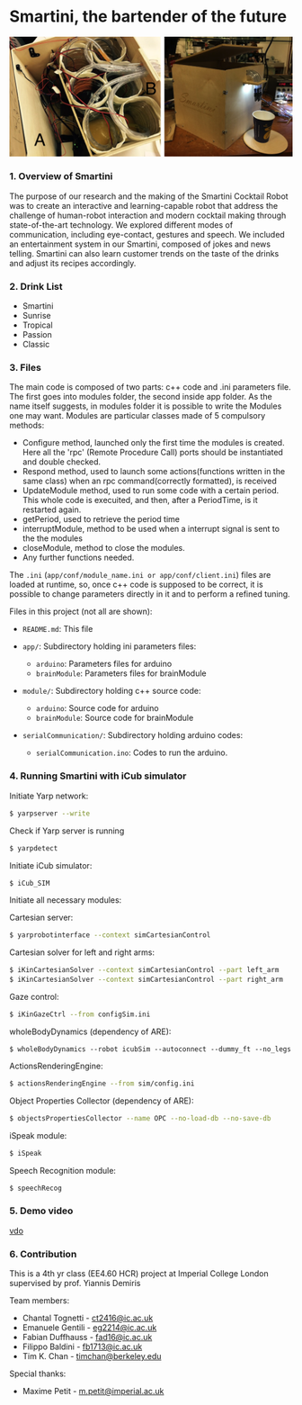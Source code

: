 # Smartini, the bartender of the future
![](demo.png?raw=true)

### 1. Overview of Smartini
The purpose of our research and the making of the Smartini Cocktail Robot was to create an interactive and learning-capable robot that address the challenge of human-robot interaction and modern cocktail making through state-of-the-art technology. We explored different modes of communication, including eye-contact, gestures and speech. We included an entertainment system in our Smartini, composed of jokes and news telling. Smartini can also learn customer trends on the taste of the drinks and adjust its recipes accordingly.

### 2. Drink List
* Smartini
* Sunrise
* Tropical
* Passion
* Classic

### 3. Files

The main code is composed of two parts: c++ code and .ini parameters file. The first goes into modules folder, the second inside app folder. As the name itself suggests, in modules folder it is possible to write the Modules one may want. Modules are particular classes made of 5 compulsory methods:
* Configure method, launched only the first time the modules is created. Here all the 'rpc' (Remote Procedure Call) ports should be instantiated and double checked.
* Respond method, used to launch some actions(functions written in the same class) when an rpc command(correctly formatted), is received
* UpdateModule method,  used  to run some code with a certain period. This whole code is execuited, and then, after a PeriodTime, is it restarted again.
* getPeriod, used to retrieve the period time 
* interruptModule, method to be used when a interrupt signal is sent to the the modules
* closeModule, method to close the modules.
* Any further functions needed.


The `.ini` (`app/conf/module_name.ini or app/conf/client.ini`)  files are loaded at runtime, so, once c++ code is supposed to be correct, it is possible to change  parameters directly in it and to perform a refined tuning. 


Files in this project (not all are shown):

* `README.md`:          	This file
* `app/`:                 	Subdirectory holding ini parameters files:
    * `arduino`:            Parameters files for arduino
    * `brainModule`:        Parameters files for brainModule

* `module/`:                Subdirectory holding c++ source code:
    * `arduino`:           	Source code for arduino
    * `brainModule`:        Source code for brainModule

* `serialCommunication/`:   Subdirectory holding arduino codes:
    * `serialCommunication.ino`:	Codes to run the arduino.


### 4. Running Smartini with iCub simulator

Initiate Yarp network:

```sh
$ yarpserver --write
```

Check if Yarp server is running
```sh
$ yarpdetect
```

Initiate iCub simulator:
```sh
$ iCub_SIM
```

Initiate all necessary modules:

Cartesian server:
```sh
$ yarprobotinterface --context simCartesianControl
```

Cartesian solver for left and right arms:
```sh
$ iKinCartesianSolver --context simCartesianControl --part left_arm
$ iKinCartesianSolver --context simCartesianControl --part right_arm
```

Gaze control:
```sh
$ iKinGazeCtrl --from configSim.ini
```

wholeBodyDynamics (dependency of ARE):
```
$ wholeBodyDynamics --robot icubSim --autoconnect --dummy_ft --no_legs
```



ActionsRenderingEngine:
```sh
$ actionsRenderingEngine --from sim/config.ini
```

Object Properties Collector (dependency of ARE):
```sh
$ objectsPropertiesCollector --name OPC --no-load-db --no-save-db
```

iSpeak module:
```sh
$ iSpeak
```

Speech Recognition module:
```sh
$ speechRecog
```

### 5. Demo video
[vdo]

### 6. Contribution
This is a 4th yr class (EE4.60 HCR) project at Imperial College London supervised by prof. Yiannis Demiris

Team members:
* Chantal Tognetti - ct2416@ic.ac.uk
* Emanuele Gentili - eg2214@ic.ac.uk
* Fabian Duffhauss - fad16@ic.ac.uk
* Filippo Baldini - fb1713@ic.ac.uk
* Tim K. Chan - timchan@berkeley.edu

Special thanks:
* Maxime Petit - m.petit@imperial.ac.uk

[vdo]: <https://youtu.be/k7Cp1eb-CAM>
